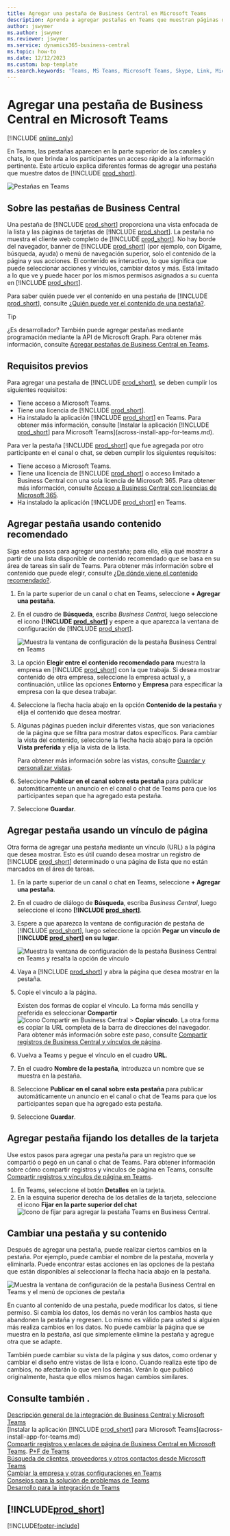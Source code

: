 ```yaml
---
title: Agregar una pestaña de Business Central en Microsoft Teams
description: Aprenda a agregar pestañas en Teams que muestran páginas de Business Central.
author: jswymer
ms.author: jswymer
ms.reviewer: jswymer
ms.service: dynamics365-business-central
ms.topic: how-to
ms.date: 12/12/2023
ms.custom: bap-template
ms.search.keywords: 'Teams, MS Teams, Microsoft Teams, Skype, Link, Microsoft 365, collaborate, collaboration, teamwork, share records, tab'
---
```


# <a name="add-business-central-tab-in-microsoft-teams"></a>Agregar una pestaña de Business Central en Microsoft Teams

[!INCLUDE [online_only](includes/online_only.md)]

En Teams, las pestañas aparecen en la parte superior de los canales y chats, lo que brinda a los participantes un acceso rápido a la información pertinente. Este artículo explica diferentes formas de agregar una pestaña que muestre datos de [!INCLUDE [prod_short](includes/prod_short.md)].

![Pestañas en Teams](media/teams-tabs-border.png)

## <a name="about-business-central-tabs"></a>Sobre las pestañas de Business Central

Una pestaña de [!INCLUDE [prod_short](includes/prod_short.md)] proporciona una vista enfocada de la lista y las páginas de tarjetas de [!INCLUDE [prod_short](includes/prod_short.md)]. La pestaña no muestra el cliente web completo de [!INCLUDE [prod_short](includes/prod_short.md)]. No hay borde del navegador, banner de [!INCLUDE [prod_short](includes/prod_short.md)] (por ejemplo, con Dígame, búsqueda, ayuda) o menú de navegación superior, solo el contenido de la página y sus acciones. El contenido es interactivo, lo que significa que puede seleccionar acciones y vínculos, cambiar datos y más. Está limitado a lo que ve y puede hacer por los mismos permisos asignados a su cuenta en [!INCLUDE [prod_short](includes/prod_short.md)].

Para saber quién puede ver el contenido en una pestaña de [!INCLUDE [prod_short](includes/prod_short.md)], consulte [¿Quién puede ver el contenido de una pestaña?](/dynamics365/business-central/teams-faq?tabs=tabs#who-can-view).

> [!TIP]
> ¿Es desarrollador? También puede agregar pestañas mediante programación mediante la API de Microsoft Graph. Para obtener más información, consulte [Agregar pestañas de Business Central en Teams](/dynamics365/business-central/dev-itpro/developer/devenv-develop-for-teams-tabs).  

## <a name="prerequisites"></a>Requisitos previos

Para agregar una pestaña de [!INCLUDE [prod_short](includes/prod_short.md)], se deben cumplir los siguientes requisitos:

- Tiene acceso a Microsoft Teams.
- Tiene una licencia de [!INCLUDE [prod_short](includes/prod_short.md)].
- Ha instalado la aplicación [!INCLUDE [prod_short](includes/prod_short.md)] en Teams. Para obtener más información, consulte [Instalar la aplicación [!INCLUDE [prod_short](includes/prod_short.md)] para Microsoft Teams](across-install-app-for-teams.md).

Para ver la pestaña [!INCLUDE [prod_short](includes/prod_short.md)] que fue agregada por otro participante en el canal o chat, se deben cumplir los siguientes requisitos:

- Tiene acceso a Microsoft Teams.
- Tiene una licencia de [!INCLUDE [prod_short](includes/prod_short.md)] o acceso limitado a Business Central con una sola licencia de Microsoft 365. Para obtener más información, consulte [Acceso a Business Central con licencias de Microsoft 365](admin-access-with-m365-license.md).
- Ha instalado la aplicación [!INCLUDE [prod_short](includes/prod_short.md)] en Teams.

## <a name="add-tab-using-recommended-content"></a>Agregar pestaña usando contenido recomendado

Siga estos pasos para agregar una pestaña; para ello, elija qué mostrar a partir de una lista disponible de contenido recomendado que se basa en su área de tareas sin salir de Teams. Para obtener más información sobre el contenido que puede elegir, consulte [¿De dónde viene el contenido recomendado?](/dynamics365/business-central/teams-faq?tabs=tabs#where-does-the-recommended-content-come-from).

1. En la parte superior de un canal o chat en Teams, seleccione **+ Agregar una pestaña**.
2. En el cuadro de **Búsqueda**, escriba *Business Central*, luego seleccione el icono **[!INCLUDE [prod_short](includes/prod_short.md)]** y espere a que aparezca la ventana de configuración de [!INCLUDE [prod_short](includes/prod_short.md)].

   ![Muestra la ventana de configuración de la pestaña Business Central en Teams](media/teams-bc-tab-config-window.png)

3. La opción **Elegir entre el contenido recomendado para** muestra la empresa en [!INCLUDE [prod_short](includes/prod_short.md)] con la que trabaja. Si desea mostrar contenido de otra empresa, seleccione la empresa actual y, a continuación, utilice las opciones **Entorno** y **Empresa** para especificar la empresa con la que desea trabajar.
4. Seleccione la flecha hacia abajo en la opción **Contenido de la pestaña** y elija el contenido que desea mostrar.

   <!-- The list shows all pages that are bookmarked on your role center in [!INCLUDE [prod_short](includes/prod_short.md)]. To learn more about the content that you can choose from, see [Where does the recommended content come from?](teams-faq.md#recommended-content).-->
5. Algunas páginas pueden incluir diferentes vistas, que son variaciones de la página que se filtra para mostrar datos específicos. Para cambiar la vista del contenido, seleccione la flecha hacia abajo para la opción **Vista preferida** y elija la vista de la lista.

   Para obtener más información sobre las vistas, consulte [Guardar y personalizar vistas](ui-views.md).
6. Seleccione **Publicar en el canal sobre esta pestaña** para publicar automáticamente un anuncio en el canal o chat de Teams para que los participantes sepan que ha agregado esta pestaña.
7. Seleccione **Guardar**.

## <a name="add-tab-using-a-page-link"></a>Agregar pestaña usando un vínculo de página

Otra forma de agregar una pestaña mediante un vínculo (URL) a la página que desea mostrar. Esto es útil cuando desea mostrar un registro de [!INCLUDE [prod_short](includes/prod_short.md)] determinado o una página de lista que no están marcados en el área de tareas.

1. En la parte superior de un canal o chat en Teams, seleccione **+ Agregar una pestaña**.
2. En el cuadro de diálogo de **Búsqueda**, escriba *Business Central*, luego seleccione el icono **[!INCLUDE [prod_short](includes/prod_short.md)]**.
3. Espere a que aparezca la ventana de configuración de pestaña de [!INCLUDE [prod_short](includes/prod_short.md)], luego seleccione la opción **Pegar un vínculo de [!INCLUDE [prod_short](includes/prod_short.md)] en su lugar**.

   ![Muestra la ventana de configuración de la pestaña Business Central en Teams y resalta la opción de vínculo](media/teams-bc-tab-config-window-page-link.png)
4. Vaya a [!INCLUDE [prod_short](includes/prod_short.md)] y abra la página que desea mostrar en la pestaña.
5. Copie el vínculo a la página.

   Existen dos formas de copiar el vínculo. La forma más sencilla y preferida es seleccionar **Compartir** ![Icono Compartir en Business Central](media/share-icon.png) > **Copiar vínculo**. La otra forma es copiar la URL completa de la barra de direcciones del navegador. Para obtener más información sobre este paso, consulte [Compartir registros de Business Central y vínculos de página](across-working-with-teams.md).

6. Vuelva a Teams y pegue el vínculo en el cuadro **URL**.
7. En el cuadro **Nombre de la pestaña**, introduzca un nombre que se muestra en la pestaña.
8. Seleccione **Publicar en el canal sobre esta pestaña** para publicar automáticamente un anuncio en el canal o chat de Teams para que los participantes sepan que ha agregado esta pestaña.
9. Seleccione **Guardar**.

## <a name="add-tab-by-pinning-card-details"></a>Agregar pestaña fijando los detalles de la tarjeta

Use estos pasos para agregar una pestaña para un registro que se compartió o pegó en un canal o chat de Teams. Para obtener información sobre cómo compartir registros y vínculos de página en Teams, consulte [Compartir registros y vínculos de página en Teams](across-working-with-teams.md).

1. En Teams, seleccione el botón **Detalles** en la tarjeta.
2. En la esquina superior derecha de los detalles de la tarjeta, seleccione el icono **Fijar en la parte superior del chat** ![Icono de fijar para agregar la pestaña Teams en Business Central](media/pin-teams.png).

## <a name="change-a-tab-and-its-content"></a>Cambiar una pestaña y su contenido

Después de agregar una pestaña, puede realizar ciertos cambios en la pestaña. Por ejemplo, puede cambiar el nombre de la pestaña, moverla y eliminarla. Puede encontrar estas acciones en las opciones de la pestaña que están disponibles al seleccionar la flecha hacia abajo en la pestaña.

![Muestra la ventana de configuración de la pestaña Business Central en Teams y el menú de opciones de pestaña](media/teams-bc-tab-config-window-options.png)

En cuanto al contenido de una pestaña, puede modificar los datos, si tiene permiso. Si cambia los datos, los demás no verán los cambios hasta que abandonen la pestaña y regresen. Lo mismo es válido para usted si alguien más realiza cambios en los datos. No puede cambiar la página que se muestra en la pestaña, así que simplemente elimine la pestaña y agregue otra que se adapte.

También puede cambiar su vista de la página y sus datos, como ordenar y cambiar el diseño entre vistas de lista e icono. Cuando realiza este tipo de cambios, no afectarán lo que ven los demás. Verán lo que publicó originalmente, hasta que ellos mismos hagan cambios similares.

## <a name="see-also"></a>Consulte también .

[Descripción general de la integración de Business Central y Microsoft Teams](across-teams-overview.md)  
[Instalar la aplicación [!INCLUDE [prod_short](includes/prod_short.md)] para Microsoft Teams](across-install-app-for-teams.md)  
[Compartir registros y enlaces de página de Business Central en Microsoft Teams](across-working-with-teams.md).
[P+F de Teams](teams-faq.md)  
[Búsqueda de clientes, proveedores y otros contactos desde Microsoft Teams](across-search-contacts-teams.md)  
[Cambiar la empresa y otras configuraciones en Teams](across-teams-settings.md)  
[Consejos para la solución de problemas de Teams](admin-teams-troubleshooting.md)  
[Desarrollo para la integración de Teams](/dynamics365/business-central/dev-itpro/developer/devenv-develop-for-teams)  

## [!INCLUDE[prod_short](includes/free_trial_md.md)]  

[!INCLUDE[footer-include](includes/footer-banner.md)]
